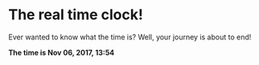 # The real time clock!

Ever wanted to know what the time is? Well, your journey is about to end!

**The time is Nov 06, 2017, 13:54**